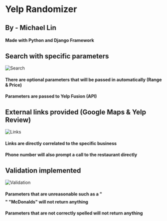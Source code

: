 # Yelp Randomizer
## By - Michael Lin
#### Made with Python and Django Framework

## Search with specific parameters 
![Search](https://imgur.com/3pfkVTa.gif)
#### There are optional parameters that will be passed in automatically (Range & Price)
#### Parameters are passed to Yelp Fusion (API)

## External links provided (Google Maps & Yelp Review)
![Links](https://imgur.com/YqjiKh1.gif)
#### Links are directly correlated to the specific business
#### Phone number will also prompt a call to the restaurant directly

## Validation implemented
![Validation](https://imgur.com/nVftfAI.gif)
#### Parameters that are unreasonable such as a "$$$$" "McDonalds" will not return anything
#### Parameters that are not correctly spelled will not return anything
